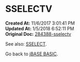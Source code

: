 # SSELECTV

**Created At:** 11/6/2017 3:01:41 PM  
**Updated At:** 1/5/2018 6:52:11 PM  
**Original Doc:** [284388-sselectv](https://docs.jbase.com/36868-jbase-basic/284388-sselectv)  


See also: [SSELECT](./../sselect).

Go back to [jBASE BASIC](./../jbase-basic-programmers-reference-guide).
